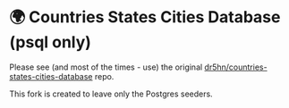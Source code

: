 # 🌍 Countries States Cities Database (psql only)
Please see (and most of the times - use) the original [dr5hn/countries-states-cities-database](https://github.com/dr5hn/countries-states-cities-database) repo. 

This fork is created to leave only the Postgres seeders.

